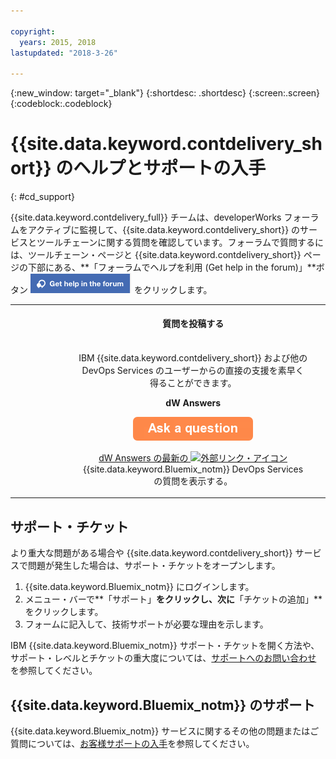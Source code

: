 ```yaml
---

copyright:
  years: 2015, 2018
lastupdated: "2018-3-26"

---
```


{:new_window: target="_blank"}
{:shortdesc: .shortdesc}
{:screen:.screen}
{:codeblock:.codeblock}


# {{site.data.keyword.contdelivery_short}} のヘルプとサポートの入手    
{: #cd_support}  

{{site.data.keyword.contdelivery_full}} チームは、developerWorks フォーラムをアクティブに監視して、{{site.data.keyword.contdelivery_short}} のサービスとツールチェーンに関する質問を確認しています。フォーラムで質問するには、ツールチェーン・ページと {{site.data.keyword.contdelivery_short}} ページの下部にある、**「フォーラムでヘルプを利用 (Get help in the forum)」**ボタン ![**フォーラムでヘルプを利用 (Get help in the forum)** ボタン](images/get_help_in_the_forum.png) をクリックします。

<table>
<tr>
<th style="width:20%"> &nbsp; &nbsp; &nbsp;</th>
 <th style="text-align:center;width=60%">
 <strong>質問を投稿する</strong> </th>
<th> &nbsp; &nbsp; &nbsp;</th>
</tr>
<tr>
<td> </td>
  <td align="center">
  <p>IBM {{site.data.keyword.contdelivery_short}} および他の DevOps Services のユーザーからの直接の支援を素早く得ることができます。</p>
  <b>dW Answers</b>
  <p>
   <a class="xref" href="https://developer.ibm.com/answers/questions/ask/?topics=devops-services,bluemix" target="_blank" title="(新しいタブまたはウィンドウで開く)"><img class="image" src="images/ask-a-question.png" alt="質問を投稿する"/></a></p>
   <p>
    <a class="xref" href="https://developer.ibm.com/answers/topics/devops-services.html" target="_blank" title="(新しいタブまたはウィンドウで開く)">dW Answers の最新の <img class="image" src="../../icons/launch-glyph.svg" alt="外部リンク・アイコン"/></a> {{site.data.keyword.Bluemix_notm}} DevOps Services の質問を表示する。</p>
 </td>
 <td></td>
    </tr>
  </table>  


## サポート・チケット

より重大な問題がある場合や {{site.data.keyword.contdelivery_short}} サービスで問題が発生した場合は、サポート・チケットをオープンします。    

1. {{site.data.keyword.Bluemix_notm}} にログインします。
1. メニュー・バーで**「サポート」**をクリックし、次に**「チケットの追加」**をクリックします。
1. フォームに記入して、技術サポートが必要な理由を示します。

IBM {{site.data.keyword.Bluemix_notm}} サポート・チケットを開く方法や、サポート・レベルとチケットの重大度については、[サポートへのお問い合わせ](https://console.bluemix.net/docs/support/index.html#contacting-support) を参照してください。


## {{site.data.keyword.Bluemix_notm}} のサポート
{{site.data.keyword.Bluemix_notm}} サービスに関するその他の問題またはご質問については、[お客様サポートの入手](https://www.{DomainName}/docs/support/index.html#getting-customer-support)を参照してください。
